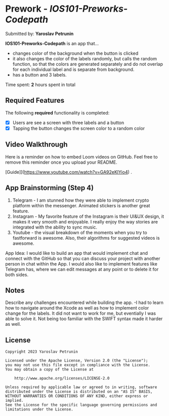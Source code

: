 # Prework - *IOS101-Preworks-Codepath*

Submitted by: **Yaroslav Petrunin**

**IOS101-Preworks-Codepath** is an app that... 
 - changes color of the background when the button is clicked
 - it also changes the color of the labels randomly, but calls the random function, so that the colors are generated separately and do not overlap for each individual label and is separate from background.
 - has a button and 3 labels.

Time spent: **2** hours spent in total

## Required Features

The following **required** functionality is completed:

- [x] Users are see a screen with three labels and a button
- [x] Tapping the button changes the screen color to a random color
 
## Video Walkthrough

Here is a reminder on how to embed Loom videos on GitHub. Feel free to remove this reminder once you upload your README. 

[Guide]](https://www.youtube.com/watch?v=GA92eKlYio4) .

## App Brainstorming (Step 4)
1. Telegram - I am stunned how they were able to implement crypto platform within the messenger. Animated stickers is another great feature.
2. Instagram - My favorite feature of the Instagram is their UI&UX design, it makes it very smooth and enjoyable. I really enjoy the way stories are integrated with the ability to sync music.
3. Youtube - the visual breakdown of the moments when you try to fastforward is awesome. Also, their algorithms for suggested videos is awesome.

App Idea: I would like to build an app that would implement chat and connect with the GitHub so that you can discuss your project with another person in chat within the App. I would also like to implement features like Telegram has, where we can edit messages at any point or to delete it for both sides.
## Notes

Describe any challenges encountered while building the app.
-I had to learn how to navigate around the Xcode as well as how to implement color change for the labels. It did not want to work for me, but eventially I was able to solve it. Not being too familiar with the SWIFT syntax made it harder as well.

## License

    Copyright 2023 Yaroslav Petrunin

    Licensed under the Apache License, Version 2.0 (the "License");
    you may not use this file except in compliance with the License.
    You may obtain a copy of the License at

        http://www.apache.org/licenses/LICENSE-2.0

    Unless required by applicable law or agreed to in writing, software
    distributed under the License is distributed on an "AS IS" BASIS,
    WITHOUT WARRANTIES OR CONDITIONS OF ANY KIND, either express or implied.
    See the License for the specific language governing permissions and
    limitations under the License.
